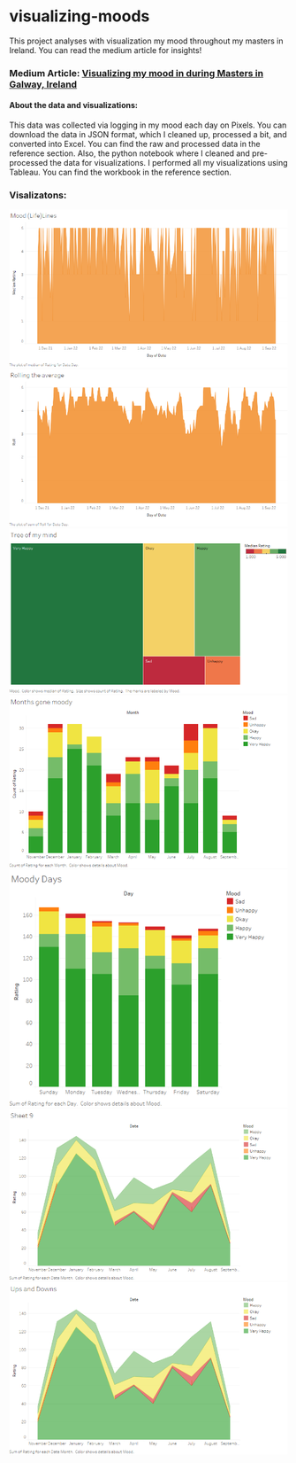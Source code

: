 # visualizing-moods
This project analyses with visualization my mood throughout my masters in Ireland. You can read the medium article for insights!

### Medium Article: [Visualizing my mood in during Masters in Galway, Ireland](https://medium.com/@swapsid_/visualizing-my-mood-in-during-masters-in-galway-ireland-9a8c8706fbe4)


#### About the data and visualizations:
This data was collected via logging in my mood each day on Pixels. You can download the data in JSON format, which I cleaned up, processed a bit, and converted into Excel. You can find the raw and processed data in the reference section. Also, the python notebook where I cleaned and pre-processed the data for visualizations. I performed all my visualizations using Tableau. You can find the workbook in the reference section.

### Visalizatons: 
![](https://github.com/swapsid/visualizing-moods/blob/main/Line%20Chart.png)
![](https://github.com/swapsid/visualizing-moods/blob/main/Rolling%20the%20average.png)
![](https://github.com/swapsid/visualizing-moods/blob/main/Tree%20Map.png)
![](https://github.com/swapsid/visualizing-moods/blob/main/Mood%20Month%20Bars.png)
![](https://github.com/swapsid/visualizing-moods/blob/main/Day%20Bars.png)
![](https://github.com/swapsid/visualizing-moods/blob/main/Fluctualtions%20of%20mood.png)
![](https://github.com/swapsid/visualizing-moods/blob/main/All%20the%20moods.png)
